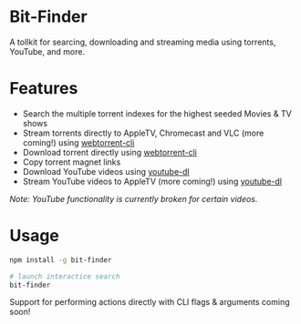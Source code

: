 # Bit-Finder

A tollkit for searcing, downloading and streaming media using torrents, YouTube, and more.

# Features

- Search the multiple torrent indexes for the highest seeded Movies & TV shows
- Stream torrents directly to AppleTV, Chromecast and VLC (more coming!) using [webtorrent-cli](https://github.com/webtorrent/webtorrent-cli)
- Download torrent directly using [webtorrent-cli](https://github.com/webtorrent/webtorrent-cli)
- Copy torrent magnet links
- Download YouTube videos using [youtube-dl](https://github.com/ytdl-org/youtube-dl)
- Stream YouTube videos to AppleTV (more coming!) using [youtube-dl](https://github.com/ytdl-org/youtube-dl)

<i>Note: YouTube functionality is currently broken for certain videos.</i>

# Usage

```bash
npm install -g bit-finder

# launch interactice search
bit-finder
```

Support for performing actions directly with CLI flags & arguments coming soon!